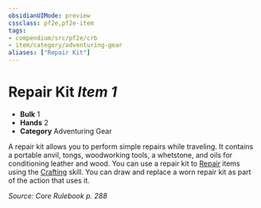 ```yaml
---
obsidianUIMode: preview
cssclass: pf2e,pf2e-item
tags:
- compendium/src/pf2e/crb
- item/category/adventuring-gear
aliases: ["Repair Kit"]
---
```

# Repair Kit *Item 1*  

- **Bulk** 1
- **Hands** 2
- **Category** Adventuring Gear

A repair kit allows you to perform simple repairs while traveling. It contains a portable anvil, tongs, woodworking tools, a whetstone, and oils for conditioning leather and wood. You can use a repair kit to [Repair](/rules/actions/repair.md) items using the [Crafting](/compendium/skills.md#Crafting) skill. You can draw and replace a worn repair kit as part of the action that uses it.

*Source: Core Rulebook p. 288*